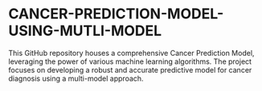 # CANCER-PREDICTION-MODEL-USING-MUTLI-MODEL
This GitHub repository houses a comprehensive Cancer Prediction Model, leveraging the power of various machine learning algorithms. The project focuses on developing a robust and accurate predictive model for cancer diagnosis using a multi-model approach.
